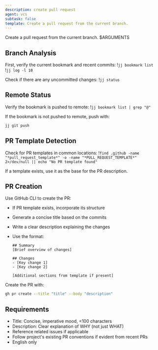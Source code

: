 ```yaml
---
description: create pull request
agent: vcs
subtask: false
template: Create a pull request from the current branch.
---
```


Create a pull request from the current branch. $ARGUMENTS

## Branch Analysis

First, verify the current bookmark and recent commits:
!`jj bookmark list`
!`jj log -l 10`

Check if there are any uncommitted changes:
!`jj status`

## Remote Status

Verify the bookmark is pushed to remote:
!`jj bookmark list | grep "@"`

If the bookmark is not pushed to remote, push with:

```bash
jj git push
```

## PR Template Detection

Check for PR templates in common locations:
!`find .github -name "*pull_request_template*" -o -name "*PULL_REQUEST_TEMPLATE*" 2>/dev/null || echo "No PR template found"`

If a template exists, use it as the base for the PR description.

## PR Creation

Use GitHub CLI to create the PR:

- If PR template exists, incorporate its structure
- Generate a concise title based on the commits
- Write a clear description explaining the changes
- Use the format:

  ```
  ## Summary
  [Brief overview of changes]

  ## Changes
  - [Key change 1]
  - [Key change 2]

  [Additional sections from template if present]
  ```

Create the PR with:

```bash
gh pr create --title "title" --body "description"
```

## Requirements

- Title: Concise, imperative mood, <100 characters
- Description: Clear explanation of WHY (not just WHAT)
- Reference related issues if applicable
- Follow project's existing PR conventions if evident from recent PRs
- English only
